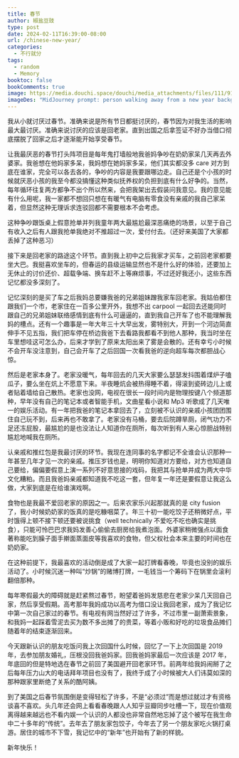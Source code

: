 ```yaml
---
title: 春节
author: 椒盐豆豉
type: post
date: 2024-02-11T16:39:00-08:00
url: /chinese-new-year/
categories:
  - 不行就分
tags:
  - random
  - Memory
booktoc: false
bookComments: true
image: https://media.douchi.space/douchi/media_attachments/files/111/915/501/001/721/692/original/3820d628a10b46af.png
imageDes: "MidJourney prompt: person walking away from a new year background --ar 16:9 "
---
```


我从小就讨厌过春节。准确来说是所有节日都挺讨厌的，春节因为对我生活的影响最大最讨厌。准确来说讨厌的应该是回老家。直到出国之后拿签证不好办当借口彻底摆脱了回家之后才逐渐能开始享受春节。

<!--more-->

让我最厌恶的春节打头阵项目是每年鬼打墙般地我爸妈争吵在奶奶家呆几天再去外婆家。我爸想在他妈家多呆，我妈想在她妈家多呆，他们其实都没多 care 对方到底在谁家，完全可以各去各的，争吵的内容是我要跟哪边走。自己还是个小孩的时候就厌恶小孩的我至今都没搞懂这种类似抚养权的负担到底有什么好争的。当然，每年循环往复两方都争不出个所以然来，会把我架出去假装问我意见。我的意见能有什么用呢，我一家都不想回只想在有暖气有电脑有零食没有亲戚的我自己家呆着，但显然这种无理诉求连驳回都不需要根本不会考虑。

这种争吵跟饭桌上假意抢单并列我童年两大最尴尬最深恶痛绝的场景，以至于自己有收入之后有人跟我抢单我绝对不推超过一次，爱付付去。（还好来美国了大家都丢掉了这种恶习）

接下来是回老家的路途这个环节。直到我上初中之后我家才买车，之前回老家都要坐大巴。我挺喜欢坐车的，但春运的县级运输显然也不是什么好的体验，还要加上无休止的讨价还价、超载争端、换车赶不上等麻烦事，不过还好我还小，这些东西记忆都没多深刻了。

记忆深刻的是买了车之后我妈总要嫌我爸的兄弟姐妹蹭我家车回老家。我姑伯都住跟我们一个市，老家住在一百多公里开外，我想不出 carpool 一起回去还能同时跟自己的兄弟姐妹联络感情到底有什么可逼逼的，直到我自己开车了也不能理解我妈的槽点。还有一个趣事是一年大年三十大早出发，雾特别大，开到一个河边简直伸手不见五指，我们把车停在桥边我爸下去看路我都看不到他人那种，我当时坐在车里想哇这可怎么办，后来才学到了原来太阳出来了雾是会散的。还有幸亏小时候不会开车没注意到，自己会开车了之后回国一次看我爸的逆向超车每次都胆战心惊。

然后是老家本身了。老家没暖气，每年回去的几天大家要么瑟瑟发抖围着煤炉子嗑瓜子，要么坐在炕上不愿意下来。半夜睡炕会被热得睡不着，得滚到瓷砖边儿上或者贴着墙给自己散热。老家也没网，电视在很长一段时间内是物理按键八个频道那种，早年没有自己的笔记本或者智能手机，文曲星看小说和 Mp3 听歌成了几天唯一的娱乐活动。有一年把我爸的笔记本拿回去了，立刻被不认识的亲戚小孩团团围住自己玩不到，后来再也不敢拿了。老家没有马桶，要去后院蹲旱厕，闭气功力不足还冻屁股，最尴尬的是也没法让人知道你在厕所，每次听到有人来心惊胆战特别尴尬地喊我在厕所。

认亲戚和推红包是我最讨厌的环节。我现在连同事的名字都记不全谁会认识那种一年甚至几年才见一次的亲戚。推压岁钱也是，明明你知道对方要给，对方也知道自己要给，偏偏要假意上演一系列不好意思接的戏码，我把其与抢单并成为两大中华文化糟粕。而且我爸妈亲戚都知道我不吃这一套，但年复一年还是要假意让我这么做，大家到底是在给谁演戏啊。

食物也是我最不爱回老家的原因之一。后来农家乐兴起那就真的是 city fusion 了，我小时候奶奶家的饭真的是吃糠咽菜了。年三十初一能吃饺子还稍微好点，平时饿得上顿不接下顿还要被说挑食（well technically 不爱吃不吃也确实是挑食），只能可怜巴巴求我妈发善心偷偷去厨房给我煮泡面。外婆家稍微强点以面食著称能吃到臊子面手擀面蒸面皮等我喜欢的食物，但父权社会本来主要的时间也在奶奶家。

在这种前提下，我最喜欢的活动倒是成了大家一起打牌看春晚，毕竟也没别的娱乐活动了。小时候沉迷一种叫“炒锅”的赌博打牌，一毛钱当一个筹码下在锅里会滚利翻倍那种。

每年寒假最大的障碍就是赶紧熬过春节，盼望着爸妈发慈悲在老家少呆几天回自己家，然后享受假期。高考那年我妈成功以高考为借口没让我回老家，成为了我记忆中第一次自己家过的春节。有电视有网当然好过了许多，不过市里一副萧索景象，和我妈一起踩着雪泥去买为数不多出摊了的贵菜，等着小贩和好吃的垃圾食品摊们随着年的结束逐渐回来。

今天跟新认识的朋友吃饭问我上次回国什么时候，回忆了一下上次回国是 2019 年，去参加朋友婚礼，压根没回我爸妈家。回我爸妈家最后一次应该是 2017 年，年底回的但是特地选在春节之前回了美国避开回老家环节。前两年给我妈闹掰了之后每年压力山大的电话拜年项目也没有了，我终于成了小时候被大人们讳莫如深的那种跟家里断绝了关系的酷阿姨。

到了美国之后春节氛围倒是变得轻松了许多，不是“必须过”而是想过就过才有资格谈喜不喜欢。头几年还会网上看看春晚跟人人知乎豆瓣同步吐槽一下，现在价值观离得越来越远也不看内娱一个认识的人都没也非常自然地忘掉了这个被写在我生命中二十多年的“传统”。去年去了朋友家包饺子，今年去了另一个朋友家吃火锅打桌游。居住的城市不下雪，我记忆中的“新年”也开始有了新的样貌。

新年快乐！